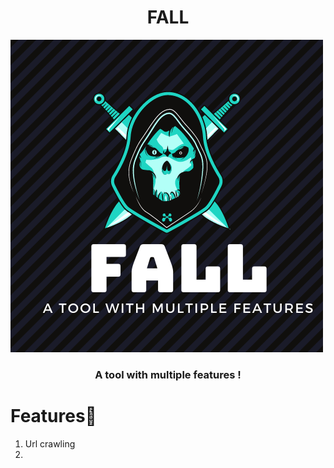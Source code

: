 <h1 align="center">FALL</h1>
<img src="https://github.com/DevanshRaghav75/FALL/blob/main/FALL%20logo.png"/>
<h3 align="center">A tool with multiple features !</h3>

# Features🍳

1. Url crawling
2. 

